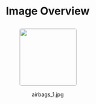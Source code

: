 <h1 style ="text-align: center;"> Image Overview </h1>
<div style="display: flex;
flex-wrap: wrap;
gap: 10px;
justify-content: center;
padding: 10px;" >
<div style="flex: 1 1 calc(33.333% - 20px); /* Three images per row on large screens */
        max-width: 150px;
        text-align: center;" >
<img src="https://media.evkx.net/multimedia/technology/safety/airbags/airbags_1_xst.jpg" style="width: 150px;
height: auto;
border: 1px solid #ddd;
border-radius: 5px;
  ">
<p>airbags_1.jpg</p>
</div>
</div>
